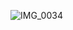![IMG_0034](https://github.com/vampaku/vampaku/assets/139192960/e2ca205c-6430-4849-be69-ffd9345cedeb)


